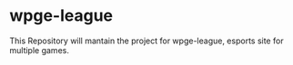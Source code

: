 # wpge-league
This Repository will mantain  the project for wpge-league, esports site for multiple games.
